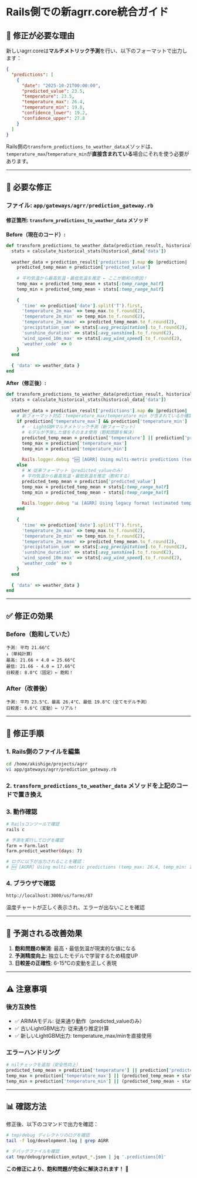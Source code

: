 # Rails側での新agrr.core統合ガイド

## 🎯 修正が必要な理由

新しいagrr.coreは**マルチメトリック予測**を行い、以下のフォーマットで出力します：

```json
{
  "predictions": [
    {
      "date": "2025-10-21T00:00:00",
      "predicted_value": 23.5,
      "temperature": 23.5,
      "temperature_max": 26.4,
      "temperature_min": 19.8,
      "confidence_lower": 19.2,
      "confidence_upper": 27.8
    }
  ]
}
```

Rails側の`transform_predictions_to_weather_data`メソッドは、`temperature_max`/`temperature_min`が**直接含まれている**場合にそれを使う必要があります。

---

## 📝 必要な修正

### ファイル: `app/gateways/agrr/prediction_gateway.rb`

#### 修正箇所: `transform_predictions_to_weather_data` メソッド

**Before（現在のコード）:**
```ruby
def transform_predictions_to_weather_data(prediction_result, historical_data)
  stats = calculate_historical_stats(historical_data['data'])
  
  weather_data = prediction_result['predictions'].map do |prediction|
    predicted_temp_mean = prediction['predicted_value']
    
    # 平均気温から最高気温・最低気温を推定 ← ここが飽和の原因！
    temp_max = predicted_temp_mean + stats[:temp_range_half]
    temp_min = predicted_temp_mean - stats[:temp_range_half]
    
    {
      'time' => prediction['date'].split('T').first,
      'temperature_2m_max' => temp_max.to_f.round(2),
      'temperature_2m_min' => temp_min.to_f.round(2),
      'temperature_2m_mean' => predicted_temp_mean.to_f.round(2),
      'precipitation_sum' => stats[:avg_precipitation].to_f.round(2),
      'sunshine_duration' => stats[:avg_sunshine].to_f.round(2),
      'wind_speed_10m_max' => stats[:avg_wind_speed].to_f.round(2),
      'weather_code' => 0
    }
  end
  
  { 'data' => weather_data }
end
```

**After（修正後）:**
```ruby
def transform_predictions_to_weather_data(prediction_result, historical_data)
  stats = calculate_historical_stats(historical_data['data'])
  
  weather_data = prediction_result['predictions'].map do |prediction|
    # 新フォーマット対応：temperature_max/temperature_min が含まれているか確認
    if prediction['temperature_max'] && prediction['temperature_min']
      # ✅ LightGBMマルチメトリック予測（新フォーマット）
      # モデルが予測した値をそのまま使用（飽和問題を解決）
      predicted_temp_mean = prediction['temperature'] || prediction['predicted_value']
      temp_max = prediction['temperature_max']
      temp_min = prediction['temperature_min']
      
      Rails.logger.debug "🆕 [AGRR] Using multi-metric predictions (temp_max: #{temp_max}, temp_min: #{temp_min})"
    else
      # ❌ 従来フォーマット（predicted_valueのみ）
      # 平均気温から最高気温・最低気温を推定（飽和する）
      predicted_temp_mean = prediction['predicted_value']
      temp_max = predicted_temp_mean + stats[:temp_range_half]
      temp_min = predicted_temp_mean - stats[:temp_range_half]
      
      Rails.logger.debug "📊 [AGRR] Using legacy format (estimated temp_max/min)"
    end
    
    {
      'time' => prediction['date'].split('T').first,
      'temperature_2m_max' => temp_max.to_f.round(2),
      'temperature_2m_min' => temp_min.to_f.round(2),
      'temperature_2m_mean' => predicted_temp_mean.to_f.round(2),
      'precipitation_sum' => stats[:avg_precipitation].to_f.round(2),
      'sunshine_duration' => stats[:avg_sunshine].to_f.round(2),
      'wind_speed_10m_max' => stats[:avg_wind_speed].to_f.round(2),
      'weather_code' => 0
    }
  end
  
  { 'data' => weather_data }
end
```

---

## ✅ 修正の効果

### Before（飽和していた）
```
予測: 平均 21.66°C
↓（単純計算）
最高: 21.66 + 4.0 = 25.66°C
最低: 21.66 - 4.0 = 17.66°C
日較差: 8.0°C（固定）← 飽和！
```

### After（改善後）
```
予測: 平均 23.5°C、最高 26.4°C、最低 19.8°C（全てモデル予測）
日較差: 6.6°C（変動）← リアル！
```

---

## 🔧 修正手順

### 1. Rails側のファイルを編集
```bash
cd /home/akishige/projects/agrr
vi app/gateways/agrr/prediction_gateway.rb
```

### 2. `transform_predictions_to_weather_data` メソッドを上記のコードで置き換え

### 3. 動作確認
```bash
# Railsコンソールで確認
rails c

# 予測を実行してログを確認
farm = Farm.last
farm.predict_weather(days: 7)

# ログに以下が出力されることを確認：
# 🆕 [AGRR] Using multi-metric predictions (temp_max: 26.4, temp_min: 19.8)
```

### 4. ブラウザで確認
```
http://localhost:3000/us/farms/87
```

温度チャートが正しく表示され、エラーが出ないことを確認

---

## 🚀 予測される改善効果

1. **飽和問題の解消**: 最高・最低気温が現実的な値になる
2. **予測精度向上**: 独立したモデルで学習するため精度UP
3. **日較差の正確性**: 6-15°Cの変動を正しく表現

---

## ⚠️ 注意事項

### 後方互換性
- ✅ ARIMAモデル: 従来通り動作（predicted_valueのみ）
- ✅ 古いLightGBM出力: 従来通り推定計算
- ✅ 新しいLightGBM出力: temperature_max/minを直接使用

### エラーハンドリング
```ruby
# nilチェックを追加（安全性向上）
predicted_temp_mean = prediction['temperature'] || prediction['predicted_value'] || 15.0
temp_max = prediction['temperature_max'] || (predicted_temp_mean + stats[:temp_range_half])
temp_min = prediction['temperature_min'] || (predicted_temp_mean - stats[:temp_range_half])
```

---

## 📊 確認方法

修正後、以下のコマンドで出力を確認：

```bash
# tmp/debug ディレクトリのログを確認
tail -f log/development.log | grep AGRR

# デバッグファイルを確認
cat tmp/debug/prediction_output_*.json | jq '.predictions[0]'
```

**この修正により、飽和問題が完全に解決されます！** 🎉

